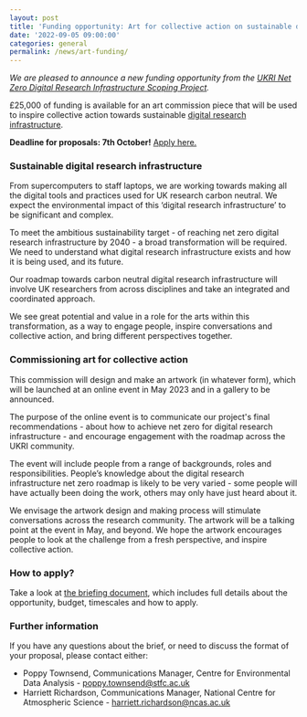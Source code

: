 ```yaml
---
layout: post
title: 'Funding opportunity: Art for collective action on sustainable digital research infrastructure'
date: '2022-09-05 09:00:00'
categories: general
permalink: /news/art-funding/
---
```

_We are pleased to announce a new funding opportunity from the [UKRI Net Zero Digital Research Infrastructure Scoping Project](https://net-zero-dri.ceda.ac.uk/)._

£25,000 of funding is available for an art commission piece that will be used to inspire collective action towards sustainable [digital research infrastructure](https://www.ukri.org/what-we-offer/creating-world-class-research-and-innovation-infrastructure/digital-research-infrastructure/). 

**Deadline for proposals: 7th October!** [Apply here.](https://docs.google.com/document/d/1D9Gwl5vvrz2bYJkC_SXDSdmh4Ypa20CD7eX36uRuHYU/edit?usp=sharing/)

### Sustainable digital research infrastructure

From supercomputers to staff laptops, we are working towards making all the digital tools and practices used for UK research carbon neutral. We expect the environmental impact of this ‘digital research infrastructure’ to be significant and complex. 

To meet the ambitious sustainability target - of reaching net zero digital research infrastructure by 2040 - a broad transformation will be required. We need to understand what digital research infrastructure exists and how it is being used, and its future. 

Our roadmap towards carbon neutral digital research infrastructure will involve UK researchers from across disciplines and take an integrated and coordinated approach. 

We see great potential and value in a role for the arts within this transformation, as a way to engage people, inspire conversations and collective action, and bring different perspectives together. 

### Commissioning art for collective action

This commission will design and make an artwork (in whatever form), which will be launched at an online event in May 2023 and in a gallery to be announced. 

The purpose of the online event is to communicate our project's final recommendations - about how to achieve net zero for digital research infrastructure - and encourage engagement with the roadmap across the UKRI community.

The event will include people from a range of backgrounds, roles and responsibilities. People’s knowledge about the digital research infrastructure net zero roadmap is likely to be very varied - some people will have actually been doing the work, others may only have just heard about it. 

We envisage the artwork design and making process will stimulate conversations across the research community. The artwork will be a talking point at the event in May, and beyond. We hope the artwork encourages people to look at the challenge from a fresh perspective, and inspire collective action. 

### How to apply?
Take a look at [the briefing document](https://docs.google.com/document/d/1D9Gwl5vvrz2bYJkC_SXDSdmh4Ypa20CD7eX36uRuHYU/edit?usp=sharing/), which includes full details about the opportunity, budget, timescales and how to apply. 

### Further information
If you have any questions about the brief, or need to discuss the format of your proposal, please contact either:
* Poppy Townsend, Communications Manager, Centre for Environmental Data Analysis - [poppy.townsend@stfc.ac.uk](mailto:poppy.townsend@stfc.ac.uk) 
* Harriett Richardson, Communications Manager, National Centre for Atmospheric Science - [harriett.richardson@ncas.ac.uk](mailto:harriett.richardson@ncas.ac.uk) 
